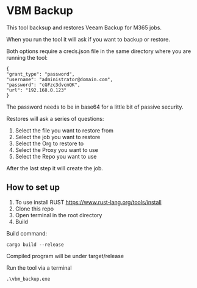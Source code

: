 # VBM Backup 

This tool backsup and restores Veeam Backup for M365 jobs. 

When you run the tool it will ask if you want to backup or restore. 

Both options require a creds.json file in the same directory where you are running the tool:

    {
    "grant_type": "password",
    "username": "administrator@domain.com",
    "password": "cGFzc3dvcmQK",
    "url": "192.168.0.123"
    }

The password needs to be in base64 for a little bit of passive security. 

Restores will ask a series of questions:

1. Select the file you want to restore from
2. Select the job you want to restore
3. Select the Org to restore to
4. Select the Proxy you want to use
5. Select the Repo you want to use

After the last step it will create the job.

## How to set up

1. To use install RUST https://www.rust-lang.org/tools/install 
2. Clone this repo
3. Open terminal in the root directory
3. Build

Build command:

    cargo build --release

Compiled program will be under target/release

Run the tool via a terminal 

    .\vbm_backup.exe

